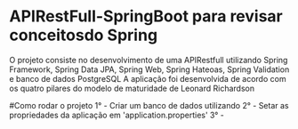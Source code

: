 # APIRestFull-SpringBoot para revisar conceitosdo Spring

O projeto consiste no desenvolvimento de uma APIRestfull utilizando Spring Framework, Spring Data JPA, Spring Web, Spring Hateoas, Spring Validation e banco de dados PostgreSQL
A aplicação foi desenvolvida de acordo com os quatro pilares do modelo de maturidade de Leonard Richardson

#Como rodar o projeto
1° - Criar um banco de dados utilizando 
2° - Setar as propriedades da aplicação em 'application.properties'
3° - 
